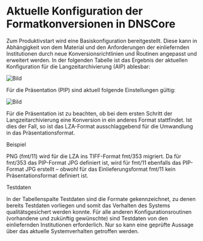 # Aktuelle Konfiguration der Formatkonversionen in DNSCore
Zum Produktivstart wird eine Basiskonfiguration bereitgestellt. Diese kann in Abhängigkeit von dem Material und den Anforderungen der einliefernden Institutionen durch neue Konversionsrichtlinien und Routinen angepasst und erweitert werden.
In der folgenden Tabelle ist das Ergebnis der aktuellen Konfiguration für die Langzeitarchivierung (AIP) ablesbar:

![Bild](https://raw.githubusercontent.com/da-nrw/DNSCore/master/ContentBroker/src/main/markdown/current-conversation-LZA.jpg)

Für die Präsentation (PIP) sind aktuell folgende Einstellungen gültig:

![Bild](https://raw.githubusercontent.com/da-nrw/DNSCore/master/ContentBroker/src/main/markdown/current-conversation-presentation.jpg)

Für die Präsentation ist zu beachten, ob bei dem ersten Schritt der Langzeitarchivierung eine Konversion in ein anderes Format stattfindet. Ist dies der Fall, so ist das LZA-Format ausschlaggebend für die Umwandlung in das Präsentationsformat.

Beispiel

PNG (fmt/11) wird für die LZA ins TIFF-Format fmt/353 migriert. Da für fmt/353 das PIP-Format JPG definiert ist, wird für fmt/11 ebenfalls das  PIP-Format JPG erstellt – obwohl für das Einlieferungsformat fmt/11 kein Präsentationsformat definiert ist. 

Testdaten

In der Tabellenspalte Testdaten sind die Formate gekennzeichnet, zu denen bereits Testdaten vorliegen und somit das Verhalten des Systems qualitätsgesichert werden konnte. 
Für alle anderen Konfigurationsroutinen (vorhandene und zukünftig gewünschte) sind Testdaten von den einliefernden Institutionen erforderlich. Nur so kann eine geprüfte Aussage über das aktuelle Systemverhalten getroffen werden.
